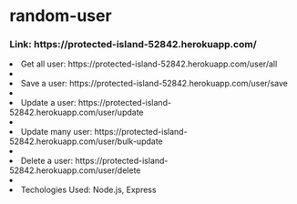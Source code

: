 # random-user
<h3>Link: https://protected-island-52842.herokuapp.com/</h3>

<ui>
  <li>Get all user: https://protected-island-52842.herokuapp.com/user/all<li>
   <li>Save a user: https://protected-island-52842.herokuapp.com/user/save<li>
   <li>Update a user: https://protected-island-52842.herokuapp.com/user/update<li>
   <li>Update many user: https://protected-island-52842.herokuapp.com/user/bulk-update<li>
   <li>Delete a user: https://protected-island-52842.herokuapp.com/user/delete<li>
  <li>Techologies Used: Node.js, Express
  
  </ul>
